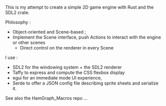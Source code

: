 This is my attempt to create a simple 2D game engine with Rust and the SDL2 crate.

Philosophy : 

- Object-oriented and Scene-based ;
- Implement the Scene interface, push Actions to interact with the engine or other scenes
  - Direct control on the renderer in every Scene

I use : 
- SDL2 for the windowing system + the SDL2 renderer
- Taffy to express and compute the CSS flexbox display
- egui for an immediate mode UI experience,
- Serde to offer a JSON config file describing sprite sheets and serialize it.

See also the HamGraph_Macros repo ...

